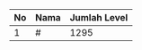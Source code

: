 | No | Nama            | Jumlah Level |
|----|-----------------|--------------|
| 1  | #    |    1295        |
